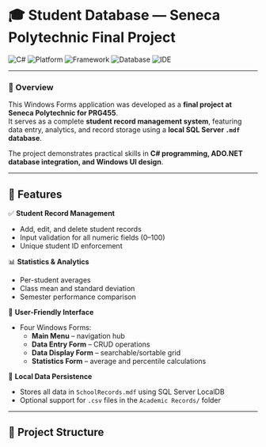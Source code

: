 # 🎓 Student Database — Seneca Polytechnic Final Project

![C#](https://img.shields.io/badge/Language-C%23-178600?style=for-the-badge&logo=csharp&logoColor=white)
![Platform](https://img.shields.io/badge/Platform-Windows-0078D6?style=for-the-badge&logo=windows&logoColor=white)
![Framework](https://img.shields.io/badge/.NET-Framework%204.8-512BD4?style=for-the-badge&logo=dotnet&logoColor=white)
![Database](https://img.shields.io/badge/Database-LocalDB%20(MDF)-CC2927?style=for-the-badge&logo=microsoftsqlserver&logoColor=white)
![IDE](https://img.shields.io/badge/IDE-Visual%20Studio%202022-5C2D91?style=for-the-badge&logo=visualstudio&logoColor=white)

---

### 🧾 Overview
This Windows Forms application was developed as a **final project at Seneca Polytechnic for PRG455**.  
It serves as a complete **student record management system**, featuring data entry, analytics, and record storage using a **local SQL Server `.mdf` database**.

The project demonstrates practical skills in **C# programming, ADO.NET database integration, and Windows UI design**.

---

## 🚀 Features

✅ **Student Record Management**
- Add, edit, and delete student records  
- Input validation for all numeric fields (0–100)  
- Unique student ID enforcement  

📊 **Statistics & Analytics**
- Per-student averages  
- Class mean and standard deviation  
- Semester performance comparison  

🧭 **User-Friendly Interface**
- Four Windows Forms:
  - **Main Menu** – navigation hub  
  - **Data Entry Form** – CRUD operations  
  - **Data Display Form** – searchable/sortable grid  
  - **Statistics Form** – average and percentile calculations  

💾 **Local Data Persistence**
- Stores all data in `SchoolRecords.mdf` using SQL Server LocalDB  
- Optional support for `.csv` files in the `Academic Records/` folder  

---

## 🧱 Project Structure

